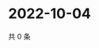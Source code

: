 # 2022-10-04

共 0 条

<!-- BEGIN WEIBO -->
<!-- 最后更新时间 Tue Oct 04 2022 15:27:38 GMT+0800 (China Standard Time) -->

<!-- END WEIBO -->
